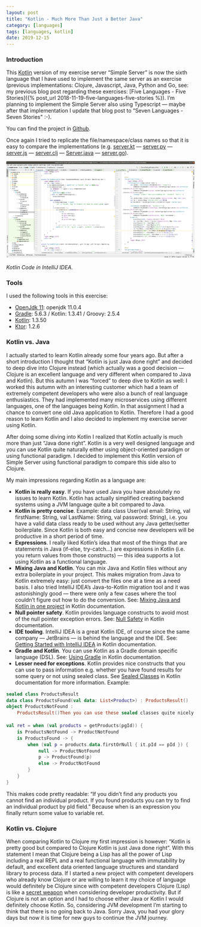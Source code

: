 ```yaml
---
layout: post
title: "Kotlin - Much More Than Just a Better Java"
category: [languages]
tags: [languages, kotlin]
date: 2019-12-15
---
```


### Introduction

This [Kotlin](https://kotlinlang.org/) version of my exercise server “Simple Server” is now the sixth language that I have used to implement the same server as an exercise (previous implementations: Clojure, Javascript, Java, Python and Go, see: my previous blog post regarding these exercises: [Five Languages - Five Stories]({% post_url 2018-11-19-five-languages-five-stories %}). I’m planning to implement the Simple Server also using Typescript — maybe after that implementation I update that blog post to “Seven Languages - Seven Stories" :-).

You can find the project in [Github](https://github.com/karimarttila/kotlin/tree/master/webstore-demo/simple-server).

Once again I tried to replicate the file/namespace/class names so that it is easy to compare the implementations (e.g. [server.kt](https://github.com/karimarttila/kotlin/blob/master/webstore-demo/simple-server/src/main/kotlin/simpleserver/webserver/server.kt) — [server.py](https://github.com/karimarttila/python/blob/master/webstore-demo/simple-server/simpleserver/webserver/server.py) — [server.js](https://github.com/karimarttila/javascript/blob/master/webstore-demo/simple-server/src/webserver/server.js) — [server.clj](https://github.com/karimarttila/clojure/blob/master/clj-ring-cljs-reagent-demo/simple-server/src/simpleserver/webserver/server.clj) — [Server.java](https://github.com/karimarttila/java/blob/master/webstore-demo/simple-server/src/main/java/simpleserver/webserver/Server.java) — [server.go](https://github.com/karimarttila/go/blob/master/simpleserver/app/webserver/server.go)).

![](/img/2019-12-15-kotlin-much-more-than-just-a-better-java_img_1.png)

*Kotlin Code in IntelliJ IDEA.*

### Tools

I used the following tools in this exercise:

* [OpenJdk 11](http://openjdk.java.net/): openjdk 11.0.4
* [Gradle](https://gradle.org/): 5.6.3 / Kotlin: 1.3.41 / Groovy: 2.5.4
* [Kotlin](https://kotlinlang.org/): 1.3.50
* [Ktor](https://ktor.io/): 1.2.6


### Kotlin vs. Java

I actually started to learn Kotlin already some four years ago. But after a short introduction I thought that “Kotlin is just Java done right” and decided to deep dive into Clojure instead (which actually was a good decision — Clojure is an excellent language and very different when compared to Java and Kotlin). But this autumn I was “forced” to deep dive to Kotlin as well: I worked this autumn with an interesting customer which had a team of extremely competent developers who were also a bunch of real language enthusiastics. They had implemented many microservices using different languages, one of the languages being Kotlin. In that assignment I had a chance to convert one old Java application to Kotlin. Therefore I had a good reason to learn Kotlin and I also decided to implement my exercise server using Kotlin.

After doing some diving into Kotlin I realized that Kotlin actually is much more than just “Java done right”. Kotlin is a very well designed language and you can use Kotlin quite naturally either using object-oriented paradigm or using functional paradigm. I decided to implement this Kotlin version of Simple Server using functional paradigm to compare this side also to Clojure.

My main impressions regarding Kotlin as a language are:

* **Kotlin is really easy**. If you have used Java you have absolutely no issues to learn Kotlin. Kotlin has actually simplified creating backend systems using a JVM language quite a bit compared to Java.
* **Kotlin is pretty concise**. Example: data class User(val email: String, val firstName: String, val LastName: String, val password: String), i.e. you have a valid data class ready to be used without any Java getter/setter boilerplate. Since Kotlin is both easy and concise new developers will be productive in a short period of time.
* **Expressions**. I really liked Kotlin’s idea that most of the things that are statements in Java (if-else, try-catch…) are expressions in Kotlin (i.e. you return values from those constructs) — this idea supports a lot using Kotlin as a functional language.
* **Mixing Java and Kotlin**. You can mix Java and Kotlin files without any extra boilerplate in your project. This makes migration from Java to Kotlin extremely easy: just convert the files one at a time as a need basis. I also tried IntelliJ IDEA’s Java-to-Kotlin migration tool and it was astonishingly good — there were only a few cases where the tool couldn’t figure out how to do the conversion. See: [Mixing Java and Kotlin in one project](https://kotlinlang.org/docs/tutorials/mixing-java-kotlin-intellij.html) in Kotlin documentation.
* **Null pointer safety**. Kotlin provides language constructs to avoid most of the null pointer exception errors. See: [Null Safety](https://kotlinlang.org/docs/reference/null-safety.html) in Kotlin documentation.
* **IDE tooling**. IntelliJ IDEA is a great Kotlin IDE, of course since the same company — JetBrains — is behind the language and the IDE. See: [Getting Started with IntelliJ IDEA](https://kotlinlang.org/docs/tutorials/getting-started.html) in Kotlin documentation.
* **Gradle and Kotlin**. You can use Kotlin as a Gradle domain specific language (DSL). See: [Using Gradle](https://kotlinlang.org/docs/reference/using-gradle.html) in Kotlin documentation.
* **Lesser need for exceptions**. Kotlin provides nice constructs that you can use to pass information e.g. whether you have found results for some query or not using sealed class. See [Sealed Classes](https://kotlinlang.org/docs/reference/sealed-classes.html) in Kotlin documentation for more information. Example:

```kotlin
sealed class ProductsResult
data class ProductsFound(val data: List<Product>) : ProductsResult()
object ProductsNotFound :
    ProductsResult()Then you can use these sealed classes quite nicely to process various happy-day scenarios and exceptional scenarios, example:

val ret = when (val products = getProducts(pgId)) {
    is ProductsNotFound -> ProductNotFound
    is ProductsFound -> {
        when (val p = products.data.firstOrNull { it.pId == pId }) {
            null -> ProductNotFound
            p -> ProductFound(p)
            else -> ProductNotFound
        }
    }
}
```

 This makes code pretty readable: “If you didn’t find any products you cannot find an individual product. If you found products you can try to find an individual product by pId field.” Because when is an expression you finally return some value to variable ret.

### Kotlin vs. Clojure

When comparing Kotlin to Clojure my first impression is however: “Kotlin is pretty good but compared to Clojure Kotlin is just Java done right”. With this statement I mean that Clojure being a Lisp has all the power of Lisp including a real REPL and a real functional language with immutability by default, and excellent data oriented language structures and standard library to process data. If I started a new project with competent developers who already know Clojure or are willing to learn it my choice of language would definitely be Clojure since with competent developers Clojure (Lisp) is like a [secret weapon](http://www.paulgraham.com/avg.html) when considering developer productivity. But if Clojure is not an option and I had to choose either Java or Kotlin I would definitely choose Kotlin. So, considering JVM development I’m starting to think that there is no going back to Java. Sorry Java, you had your glory days but now it is time for new guys to continue the JVM journey.

  
